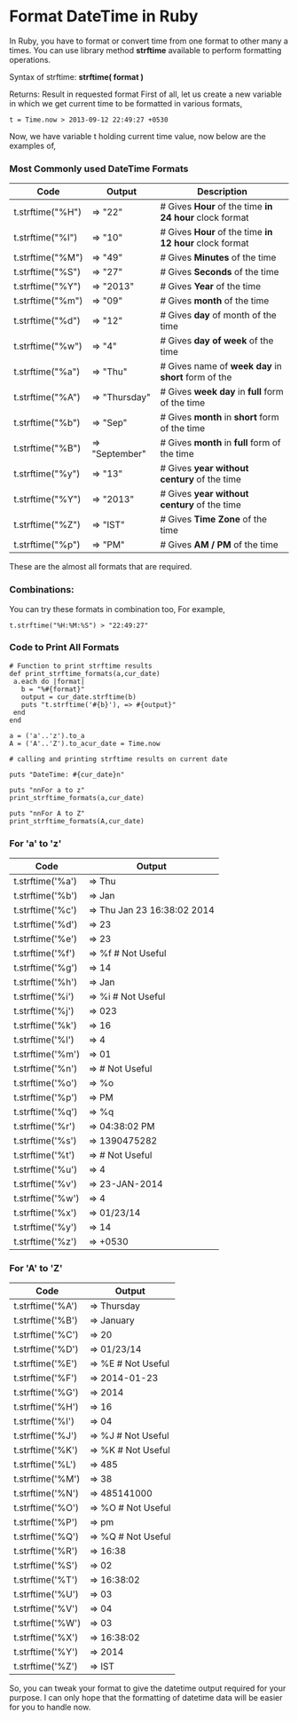 # Format DateTime in Ruby

In Ruby, you have to format or convert time from one format to other many a times. You can use library method **strftime** available to perform formatting operations.

Syntax of strftime: **strftime( format )**

Returns: Result in requested format First of all, let us create a new variable in which we get current time to be formatted in various formats,

```
t = Time.now > 2013-09-12 22:49:27 +0530
```

Now, we have variable t holding current time value, now below are the examples of,

### Most Commonly used DateTime Formats

| Code             | Output         | Description                                              |
| ---------------- | -------------- | -------------------------------------------------------- |
| t.strftime("%H") | => "22"        | # Gives **Hour** of the time **in 24 hour** clock format |
| t.strftime("%I") | => "10"        | # Gives **Hour** of the time **in 12 hour** clock format |
| t.strftime("%M") | => "49"        | # Gives **Minutes** of the time                          |
| t.strftime("%S") | => "27"        | # Gives **Seconds** of the time                          |
| t.strftime("%Y") | => "2013"      | # Gives **Year** of the time                             |
| t.strftime("%m") | => "09"        | # Gives **month** of the time                            |
| t.strftime("%d") | => "12"        | # Gives **day** of month of the time                     |
| t.strftime("%w") | => "4"         | # Gives **day of week** of the time                      |
| t.strftime("%a") | => "Thu"       | # Gives name of **week day** in **short** form of the    |
| t.strftime("%A") | => "Thursday"  | # Gives **week day** in **full** form of the time        |
| t.strftime("%b") | => "Sep"       | # Gives **month** in **short** form of the time          |
| t.strftime("%B") | => "September" | # Gives **month** in **full** form of the time           |
| t.strftime("%y") | => "13"        | # Gives **year without century** of the time             |
| t.strftime("%Y") | => "2013"      | # Gives **year without century** of the time             |
| t.strftime("%Z") | => "IST"       | # Gives **Time Zone** of the time                        |
| t.strftime("%p") | => "PM"        | # Gives **AM / PM** of the time                          |

These are the almost all formats that are required.

### Combinations:

You can try these formats in combination too, For example,

```
t.strftime("%H:%M:%S") > "22:49:27"
```

### Code to Print All Formats

```
# Function to print strftime results
def print_strftime_formats(a,cur_date)
 a.each do |format|
   b = "%#{format}"
   output = cur_date.strftime(b)
   puts "t.strftime('#{b}'), => #{output}"
 end
end

a = ('a'..'z').to_a
A = ('A'..'Z').to_acur_date = Time.now

# calling and printing strftime results on current date

puts "DateTime: #{cur_date}n"

puts "nnFor a to z"
print_strftime_formats(a,cur_date)

puts "nnFor A to Z"
print_strftime_formats(A,cur_date)
```

### For 'a' to 'z'

| Code             | Output                      |
| ---------------- | --------------------------- |
| t.strftime('%a') | => Thu                      |
| t.strftime('%b') | => Jan                      |
| t.strftime('%c') | => Thu Jan 23 16:38:02 2014 |
| t.strftime('%d') | => 23                       |
| t.strftime('%e') | => 23                       |
| t.strftime('%f') | => %f # Not Useful          |
| t.strftime('%g') | => 14                       |
| t.strftime('%h') | => Jan                      |
| t.strftime('%i') | => %i # Not Useful          |
| t.strftime('%j') | => 023                      |
| t.strftime('%k') | => 16                       |
| t.strftime('%l') | => 4                        |
| t.strftime('%m') | => 01                       |
| t.strftime('%n') | => # Not Useful             |
| t.strftime('%o') | => %o                       |
| t.strftime('%p') | => PM                       |
| t.strftime('%q') | => %q                       |
| t.strftime('%r') | => 04:38:02 PM              |
| t.strftime('%s') | => 1390475282               |
| t.strftime('%t') | => # Not Useful             |
| t.strftime('%u') | => 4                        |
| t.strftime('%v') | => 23-JAN-2014              |
| t.strftime('%w') | => 4                        |
| t.strftime('%x') | => 01/23/14                 |
| t.strftime('%y') | => 14                       |
| t.strftime('%z') | => +0530                    |

### For 'A' to 'Z'

| Code             | Output             |
| ---------------- | ------------------ |
| t.strftime('%A') | => Thursday        |
| t.strftime('%B') | => January         |
| t.strftime('%C') | => 20              |
| t.strftime('%D') | => 01/23/14        |
| t.strftime('%E') | => %E # Not Useful |
| t.strftime('%F') | => 2014-01-23      |
| t.strftime('%G') | => 2014            |
| t.strftime('%H') | => 16              |
| t.strftime('%I') | => 04              |
| t.strftime('%J') | => %J # Not Useful |
| t.strftime('%K') | => %K # Not Useful |
| t.strftime('%L') | => 485             |
| t.strftime('%M') | => 38              |
| t.strftime('%N') | => 485141000       |
| t.strftime('%O') | => %O # Not Useful |
| t.strftime('%P') | => pm              |
| t.strftime('%Q') | => %Q # Not Useful |
| t.strftime('%R') | => 16:38           |
| t.strftime('%S') | => 02              |
| t.strftime('%T') | => 16:38:02        |
| t.strftime('%U') | => 03              |
| t.strftime('%V') | => 04              |
| t.strftime('%W') | => 03              |
| t.strftime('%X') | => 16:38:02        |
| t.strftime('%Y') | => 2014            |
| t.strftime('%Z') | => IST             |

So, you can tweak your format to give the datetime output required for your purpose. I can only hope that the formatting of datetime data will be easier for you to handle now.
